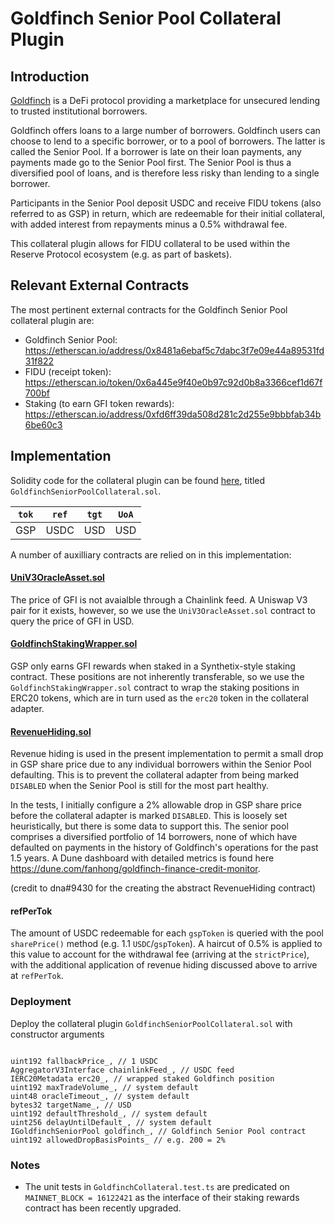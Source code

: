 # Goldfinch Senior Pool Collateral Plugin

## Introduction

[Goldfinch](https://app.goldfinch.finance/pools/senior) is a DeFi protocol providing a marketplace for unsecured lending to trusted institutional borrowers.

Goldfinch offers loans to a large number of borrowers. Goldfinch users can choose to lend to a specific borrower, or to a pool of borrowers. The latter is called the Senior Pool. If a borrower is late on their loan payments, any payments made go to the Senior Pool first. The Senior Pool is thus a diversified pool of loans, and is therefore less risky than lending to a single borrower.

Participants in the Senior Pool deposit USDC and receive FIDU tokens (also referred to as GSP) in return, which are redeemable for their initial collateral, with added interest from repayments minus a 0.5% withdrawal fee.

This collateral plugin allows for FIDU collateral to be used within the Reserve Protocol ecosystem (e.g. as part of baskets).

## Relevant External Contracts

The most pertinent external contracts for the Goldfinch Senior Pool collateral plugin are:

- Goldfinch Senior Pool: https://etherscan.io/address/0x8481a6ebaf5c7dabc3f7e09e44a89531fd31f822
- FIDU (receipt token): https://etherscan.io/token/0x6a445e9f40e0b97c92d0b8a3366cef1d67f700bf
- Staking (to earn GFI token rewards): https://etherscan.io/address/0xfd6ff39da508d281c2d255e9bbbfab34b6be60c3

## Implementation

Solidity code for the collateral plugin can be found [here](./GoldfinchSeniorPoolCollateral.sol), titled `GoldfinchSeniorPoolCollateral.sol`.

| `tok` | `ref` | `tgt` | `UoA` |
| :---: | :---: | :---: | :---: |
|  GSP  | USDC  |  USD  |  USD  |

A number of auxilliary contracts are relied on in this implementation:

#### [UniV3OracleAsset.sol](../assets/UniV3OracleAsset.sol)

The price of GFI is not avaialble through a Chainlink feed. A Uniswap V3 pair for it exists, however, so we use the `UniV3OracleAsset.sol` contract to query the price of GFI in USD.

#### [GoldfinchStakingWrapper.sol](./GoldfinchStakingWrapper.sol)

GSP only earns GFI rewards when staked in a Synthetix-style staking contract. These positions are not inherently transferable, so we use the `GoldfinchStakingWrapper.sol` contract to wrap the staking positions in ERC20 tokens, which are in turn used as the `erc20` token in the collateral adapter.

#### [RevenueHiding.sol](../assets/RevenueHiding.sol)

Revenue hiding is used in the present implementation to permit a small drop in GSP share price due to any individual borrowers within the Senior Pool defaulting. This is to prevent the collateral adapter from being marked `DISABLED` when the Senior Pool is still for the most part healthy.

In the tests, I initially configure a 2% allowable drop in GSP share price before the collateral adapter is marked `DISABLED`. This is loosely set heuristically, but there is some data to support this. The senior pool comprises a diversified portfolio of 14 borrowers, none of which have defaulted on payments in the history of Goldfinch's operations for the past 1.5 years. A Dune dashboard with detailed metrics is found here https://dune.com/fanhong/goldfinch-finance-credit-monitor.

(credit to dna#9430 for the creating the abstract RevenueHiding contract)

#### refPerTok

The amount of USDC redeemable for each `gspToken` is queried with the pool `sharePrice()` method (e.g. 1.1 `USDC`/`gspToken`). A haircut of 0.5% is applied to this value to account for the withdrawal fee (arriving at the `strictPrice`), with the additional application of revenue hiding discussed above to arrive at `refPerTok`.

### Deployment

Deploy the collateral plugin `GoldfinchSeniorPoolCollateral.sol` with constructor arguments

```

uint192 fallbackPrice_, // 1 USDC
AggregatorV3Interface chainlinkFeed_, // USDC feed
IERC20Metadata erc20_, // wrapped staked Goldfinch position
uint192 maxTradeVolume_, // system default
uint48 oracleTimeout_, // system default
bytes32 targetName_, // USD
uint192 defaultThreshold_, // system default
uint256 delayUntilDefault_, // system default
IGoldfinchSeniorPool goldfinch_, // Goldfinch Senior Pool contract
uint192 allowedDropBasisPoints_ // e.g. 200 = 2%
```

### Notes

- The unit tests in `GoldfinchCollateral.test.ts` are predicated on `MAINNET_BLOCK = 16122421` as the interface of their staking rewards contract has been recently upgraded.
